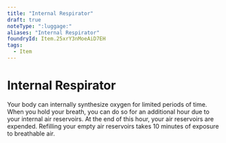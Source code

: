 ```yaml
---
title: "Internal Respirator"
draft: true
noteType: ":luggage:"
aliases: "Internal Respirator"
foundryId: Item.25xrY3nMoeAiD7EH
tags:
  - Item
---
```


# Internal Respirator

Your body can internally synthesize oxygen for limited periods of time. When you hold your breath, you can do so for an additional hour due to your internal air reservoirs. At the end of this hour, your air reservoirs are expended. Refilling your empty air reservoirs takes 10 minutes of exposure to breathable air.
